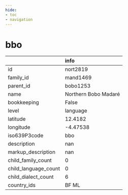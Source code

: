 ```yaml
---
hide:
- toc
- navigation
---
```

# bbo
|                      | info                 |
|:---------------------|:---------------------|
| id                   | nort2819             |
| family_id            | mand1469             |
| parent_id            | bobo1253             |
| name                 | Northern Bobo Madaré |
| bookkeeping          | False                |
| level                | language             |
| latitude             | 12.4182              |
| longitude            | -4.47538             |
| iso639P3code         | bbo                  |
| description          | nan                  |
| markup_description   | nan                  |
| child_family_count   | 0                    |
| child_language_count | 0                    |
| child_dialect_count  | 6                    |
| country_ids          | BF ML                |